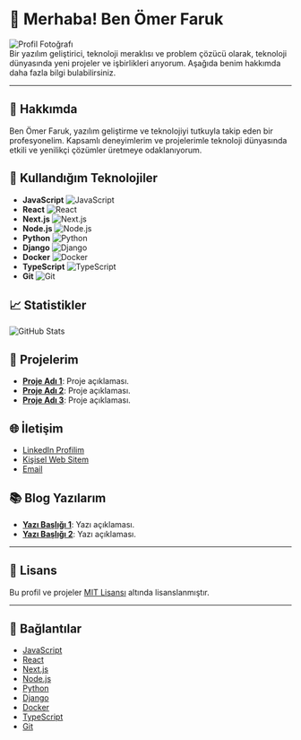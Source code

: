 # 👋 **Merhaba! Ben Ömer Faruk**

![Profil Fotoğrafı](https://github.com/pitonworks.png?size=200)<br>
Bir yazılım geliştirici, teknoloji meraklısı ve problem çözücü olarak, teknoloji dünyasında yeni projeler ve işbirlikleri arıyorum. Aşağıda benim hakkımda daha fazla bilgi bulabilirsiniz.



---

## 🚀 **Hakkımda**

Ben Ömer Faruk, yazılım geliştirme ve teknolojiyi tutkuyla takip eden bir profesyonelim. Kapsamlı deneyimlerim ve projelerimle teknoloji dünyasında etkili ve yenilikçi çözümler üretmeye odaklanıyorum.

## 🔧 **Kullandığım Teknolojiler**

- **JavaScript** ![JavaScript](https://img.shields.io/badge/JavaScript-F7DF1C?style=flat&logo=javascript&logoColor=black)
- **React** ![React](https://img.shields.io/badge/React-61DAFB?style=flat&logo=react&logoColor=black)
- **Next.js** ![Next.js](https://img.shields.io/badge/Next.js-000000?style=flat&logo=nextdotjs&logoColor=white)
- **Node.js** ![Node.js](https://img.shields.io/badge/Node.js-339933?style=flat&logo=node.js&logoColor=white)
- **Python** ![Python](https://img.shields.io/badge/Python-3776AB?style=flat&logo=python&logoColor=white)
- **Django** ![Django](https://img.shields.io/badge/Django-092E20?style=flat&logo=django&logoColor=white)
- **Docker** ![Docker](https://img.shields.io/badge/Docker-2496ED?style=flat&logo=docker&logoColor=white)
- **TypeScript** ![TypeScript](https://img.shields.io/badge/TypeScript-3178C6?style=flat&logo=typescript&logoColor=white)
- **Git** ![Git](https://img.shields.io/badge/Git-F05032?style=flat&logo=git&logoColor=white)

## 📈 **Statistikler**

![GitHub Stats](https://github-readme-stats.vercel.app/api?username=kullanici-adiniz&show_icons=true&hide_title=true&hide=prs&count_private=true&theme=dracula)

## 💼 **Projelerim**

- **[Proje Adı 1](https://github.com/kullanici-adiniz/proje-adı-1)**: Proje açıklaması.
- **[Proje Adı 2](https://github.com/kullanici-adiniz/proje-adı-2)**: Proje açıklaması.
- **[Proje Adı 3](https://github.com/kullanici-adiniz/proje-adı-3)**: Proje açıklaması.

## 🌐 **İletişim**

- [LinkedIn Profilim](https://www.linkedin.com/in/kullanici-adiniz)
- [Kişisel Web Sitem](https://kullanici-adiniz.com)
- [Email](mailto:email@domain.com)

## 📚 **Blog Yazılarım**

- **[Yazı Başlığı 1](https://kullanici-adiniz.medium.com/yazi-basligi-1)**: Yazı açıklaması.
- **[Yazı Başlığı 2](https://kullanici-adiniz.medium.com/yazi-basligi-2)**: Yazı açıklaması.

---

## 📜 **Lisans**

Bu profil ve projeler [MIT Lisansı](LICENSE) altında lisanslanmıştır.

---

## 🔗 **Bağlantılar**

- [JavaScript](https://developer.mozilla.org/en-US/docs/Web/JavaScript)
- [React](https://reactjs.org/)
- [Next.js](https://nextjs.org/)
- [Node.js](https://nodejs.org/)
- [Python](https://www.python.org/)
- [Django](https://www.djangoproject.com/)
- [Docker](https://www.docker.com/)
- [TypeScript](https://www.typescriptlang.org/)
- [Git](https://git-scm.com/)

